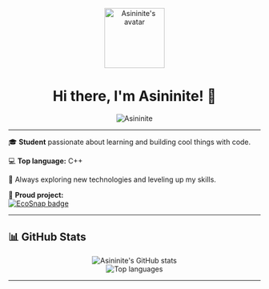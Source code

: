 <p align="center">
  <img src="https://github.com/Asininite.png" width="120" alt="Asininite's avatar">
</p>

<h1 align="center">Hi there, I'm Asininite! 👋</h1>

<p align="center">
  <img src="https://komarev.com/ghpvc/?username=Asininite&label=Profile%20views&color=0e75b6&style=flat" alt="Asininite" />
</p>

---

🎓 **Student** passionate about learning and building cool things with code.

💻 **Top language:** C++

🌱 Always exploring new technologies and leveling up my skills.

🚀 **Proud project:**  
<a href="https://github.com/Asininite/EcoSnap">
  <img src="https://img.shields.io/badge/EcoSnap-Project-green?style=flat-square" alt="EcoSnap badge">
</a>

---

## 📊 GitHub Stats

<p align="center">
  <img src="https://github-readme-stats.vercel.app/api?username=Asininite&show_icons=true&theme=radical" alt="Asininite's GitHub stats" />
  <br/>
  <img src="https://github-readme-stats.vercel.app/api/top-langs/?username=Asininite&layout=compact&theme=radical" alt="Top languages" />
</p>

---
